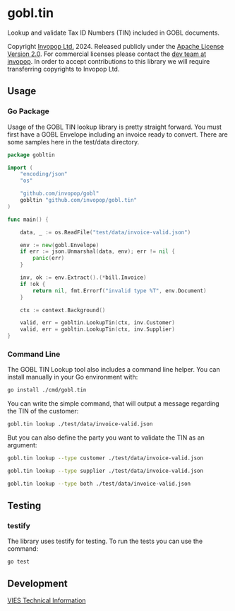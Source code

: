 # gobl.tin

Lookup and validate Tax ID Numbers (TIN) included in GOBL documents.

Copyright [Invopop Ltd.](https://invopop.com) 2024. Released publicly under the [Apache License Version 2.0](LICENSE). For commercial licenses please contact the [dev team at invopop](mailto:dev@invopop.com). In order to accept contributions to this library we will require transferring copyrights to Invopop Ltd.

## Usage

### Go Package

Usage of the GOBL TIN lookup library is pretty straight forward. You must first have a GOBL Envelope including an invoice ready to convert. There are some samples here in the test/data directory.

```go
package gobltin

import (
	"encoding/json"
	"os"

	"github.com/invopop/gobl"
	gobltin "github.com/invopop/gobl.tin"
)

func main() {

	data, _ := os.ReadFile("test/data/invoice-valid.json")

	env := new(gobl.Envelope)
	if err := json.Unmarshal(data, env); err != nil {
		panic(err)
	}

	inv, ok := env.Extract().(*bill.Invoice)
	if !ok {
		return nil, fmt.Errorf("invalid type %T", env.Document)
	}

	ctx := context.Background()

	valid, err = gobltin.LookupTin(ctx, inv.Customer)
	valid, err = gobltin.LookupTin(ctx, inv.Supplier)
}
```

### Command Line

The GOBL TIN Lookup tool also includes a command line helper. You can install manually in your Go environment with:

```bash
go install ./cmd/gobl.tin
```

You can write the simple command, that will output a message regarding the TIN of the customer:

```bash
gobl.tin lookup ./test/data/invoice-valid.json
```

But you can also define the party you want to validate the TIN as an argument:

```bash
gobl.tin lookup --type customer ./test/data/invoice-valid.json
```

```bash
gobl.tin lookup --type supplier ./test/data/invoice-valid.json
```

```bash
gobl.tin lookup --type both ./test/data/invoice-valid.json
```

## Testing

### testify

The library uses testify for testing. To run the tests you can use the command:
```
go test
```

## Development

[VIES Technical Information](https://ec.europa.eu/taxation_customs/vies/#/technical-information)